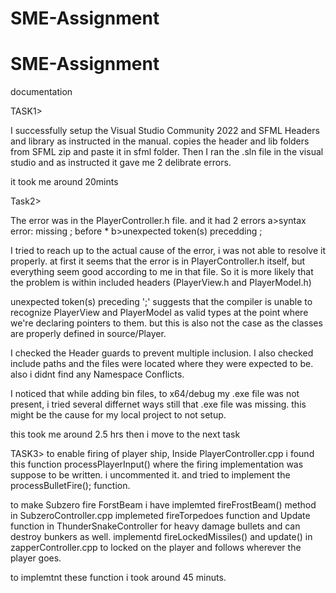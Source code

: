 # SME-Assignment
# SME-Assignment

documentation

TASK1> 

I successfully setup the Visual Studio Community 2022 and SFML Headers and library as instructed in the manual. copies the header and lib folders from SFML zip and paste it in sfml folder. Then I ran the .sln file in the visual studio and as instructed it gave me 2 delibrate errors. 

it took me around 20mints

Task2>

The error was in the PlayerController.h file. and it had 2 errors 
       a>syntax error: missing ; before * 
       b>unexpected token(s) precedding ;

I tried to reach up to the actual cause of the error, i was not able to resolve it properly. at first it seems that the error is in PlayerController.h itself, but everything seem good according to me in that file. So it is more likely that the problem is within included headers (PlayerView.h and PlayerModel.h)

unexpected token(s) preceding ';' suggests that the compiler is unable to recognize PlayerView and PlayerModel as valid types at the point where we're declaring pointers to them. but this is also not the case as the classes are properly defined in source/Player. 

I checked the Header guards to prevent multiple inclusion.
I also checked include paths and the files were located where they were expected to be.
also i didnt find any Namespace Conflicts.

I noticed that while adding bin files, to x64/debug my .exe file was not present, i tried several differnet ways still that .exe file was missing. this might be the cause for my local project to not setup.

this took me around 2.5 hrs then i move to the next task

TASK3>
to enable firing of player ship,
Inside PlayerController.cpp i found this function processPlayerInput() where the firing implementation was suppose to be written. i uncommented it. and tried to implement the processBulletFire(); function.

to make Subzero fire ForstBeam i have implemted fireFrostBeam() method in SubzeroController.cpp
 implemeted fireTorpedoes function and Update function in ThunderSnakeController
 for heavy damage bullets and can destroy bunkers as well. 
 implementd fireLockedMissiles() and update() in zapperController.cpp to locked on the player and follows wherever the player goes.

 to implemtnt these function i took around 45 minuts.

 

